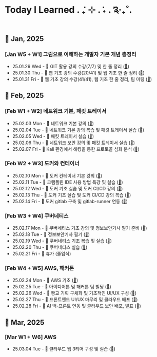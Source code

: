 # Today I Learned . ݁₊ ⊹ . ݁˖ . ݁༉‧₊˚.

## 🍰 Jan, 2025

### [Jan W5 + W1] 그림으로 이해하는 개발자 기본 개념 총정리

- 25.01.29 Wed - 📓 GIT 활용 강의 수강(7/7) 및 한 줄 정리 ([🔗](https://github.com/100-hours-a-week/donen-til/blob/main/Jan/2025-01-29.md))
- 25.01.30 Thu - 📓 웹 기초 강의 수강(20/41) 및 웹 기초 한 줄 정리 ([🔗](https://github.com/100-hours-a-week/donen-til/blob/main/Jan/2025-01-30.md))
- 25.01.31 Fri - 📓 웹 기초 강의 수강(41/41), 웹 기초 한 줄 정리, 팀 미팅 ([🔗](https://github.com/100-hours-a-week/donen-til/blob/main/Jan/2025-01-31.md))

## 🍰 Feb, 2025

### [Feb W1 + W2] 네트워크 기본, 패킷 트레이서

- 25.02.03 Mon - 🍎 네트워크 기본 강의 ([🔗](https://github.com/100-hours-a-week/donen-til/blob/main/Feb/2025-02-03.md))
- 25.02.04 Tue - 🍥 네트워크 기본 강의 복습 및 패킷 트레이서 실습 ([🔗](https://github.com/100-hours-a-week/donen-til/blob/main/Feb/2025-02-04.md))
- 25.02.05 Wed - 🍥 패킷 트레이서 실습 ([🔗](https://github.com/100-hours-a-week/donen-til/blob/main/Feb/2025-02-05.md))
- 25.02.06 Thu - 🍥 네트워크 보안 강의 및 패킷 트레이서 실습 ([🔗](https://github.com/100-hours-a-week/donen-til/blob/main/Feb/2025-02-06.md))
- 25.02.07 Fri - 🍥 Kali 환경에서 해킹을 통한 프로토콜 심화 분석 ([🔗](https://github.com/100-hours-a-week/donen-til/blob/main/Feb/2025-02-07.md))

### [Feb W2 + W3] 도커와 컨테이너

- 25.02.10 Mon - 🍎 도커 컨테이너 기본 강의 ([🔗](https://github.com/100-hours-a-week/donen-til/blob/main/Feb/2025-02-10.md))
- 25.02.11 Tue - 🫧 크램폴린 IDE 사용 방법 특강 및 실습 ([🔗](https://github.com/100-hours-a-week/donen-til/blob/main/Feb/2025-02-11.md))
- 25.02.12 Wed - 🍥 도커 기초 실습 및 도커 CI/CD 강의 ([🔗](https://github.com/100-hours-a-week/donen-til/blob/main/Feb/2025-02-12.md))
- 25.02.13 Thu - 🍥 도커 기초 실습 및 도커 CI/CD 강의 복습 ([🔗](https://github.com/100-hours-a-week/donen-til/blob/main/Feb/2025-02-13.md))
- 25.02.14 Fri - 🍥 도커 gitlab 구축 및 gitlab-runner 연동 ([🔗](https://github.com/100-hours-a-week/donen-til/blob/main/Feb/2025-02-14.md))

### [Feb W3 + W4] 쿠버네티스

- 25.02.17 Mon - 🍎 쿠버네티스 기초 강의 및 정보보안기사 필기 준비 ([🔗](https://github.com/100-hours-a-week/donen-til/blob/main/Feb/2025-02-17.md))
- 25.02.18 Tue - 🍡 정보보안기사 필기 ([🔗](https://github.com/100-hours-a-week/donen-til/blob/main/Feb/2025-02-18.md))
- 25.02.19 Wed - 🍅 쿠버네티스 기초 복습 및 실습 ([🔗](https://github.com/100-hours-a-week/donen-til/blob/main/Feb/2025-02-19.md))
- 25.02.20 Thu - 🍎 쿠버네티스 실습 ([🔗](https://github.com/100-hours-a-week/donen-til/blob/main/Feb/2025-02-20.md))
- 25.02.21 Fri - 🌺 휴가 (졸업식)

### [Feb W4 + W5] AWS, 해커톤

- 25.02.24 Mon - 🍎 AWS 기초 ([🔗](https://github.com/100-hours-a-week/donen-til/blob/main/Feb/2025-02-24.md))
- 25.02.25 Tue - 🍮 아이디어톤 및 해커톤 팀 빌딩 ([🔗](https://github.com/100-hours-a-week/donen-til/blob/main/Feb/2025-02-25.md))
- 25.02.26 Wed - 🍮 빵교 기획 구체화 및 기초적인 UI/UX 구성 ([🔗](https://github.com/100-hours-a-week/donen-til/blob/main/Feb/2025-02-26.md))
- 25.02.27 Thu - 🍮 프론트엔드 UI/UX 마무리 및 클라우드 배포 ([🔗](https://github.com/100-hours-a-week/donen-til/blob/main/Feb/2025-02-27.md))
- 25.02.28 Fri - 🍮 AI 백-프론트 연동 및 클라우드 보안 배포, 발표 ([🔗](https://github.com/100-hours-a-week/donen-til/blob/main/Feb/2025-02-28.md))

## 🍰 Mar, 2025

### [Mar W1 + W6] AWS

- 25.03.04 Tue - 🍥 클라우드 웹 3티어 구성 및 실습 ([🔗](https://github.com/100-hours-a-week/donen-til/blob/main/Mar/2025-03-04.md))
